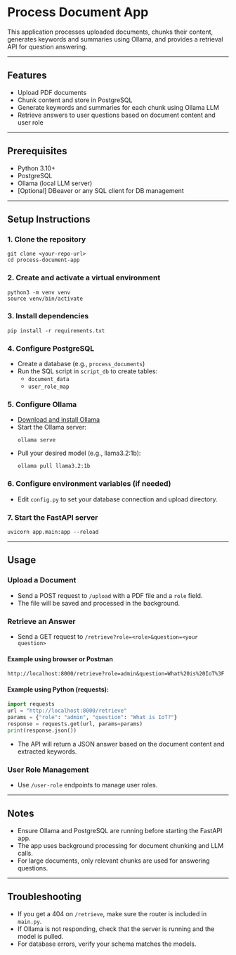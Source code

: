 # Process Document App

This application processes uploaded documents, chunks their content, generates keywords and summaries using Ollama, and provides a retrieval API for question answering.

---

## Features
- Upload PDF documents
- Chunk content and store in PostgreSQL
- Generate keywords and summaries for each chunk using Ollama LLM
- Retrieve answers to user questions based on document content and user role

---

## Prerequisites
- Python 3.10+
- PostgreSQL
- Ollama (local LLM server)
- [Optional] DBeaver or any SQL client for DB management

---

## Setup Instructions

### 1. Clone the repository
```
git clone <your-repo-url>
cd process-document-app
```

### 2. Create and activate a virtual environment
```
python3 -m venv venv
source venv/bin/activate
```

### 3. Install dependencies
```
pip install -r requirements.txt
```

### 4. Configure PostgreSQL
- Create a database (e.g., `process_documents`)
- Run the SQL script in `script_db` to create tables:
  - `document_data`
  - `user_role_map`

### 5. Configure Ollama
- [Download and install Ollama](https://ollama.com/download)
- Start the Ollama server:
  ```
  ollama serve
  ```
- Pull your desired model (e.g., llama3.2:1b):
  ```
  ollama pull llama3.2:1b
  ```

### 6. Configure environment variables (if needed)
- Edit `config.py` to set your database connection and upload directory.

### 7. Start the FastAPI server
```
uvicorn app.main:app --reload
```

---

## Usage

### Upload a Document
- Send a POST request to `/upload` with a PDF file and a `role` field.
- The file will be saved and processed in the background.


### Retrieve an Answer
- Send a GET request to `/retrieve?role=<role>&question=<your question>`

#### Example using browser or Postman
```
http://localhost:8000/retrieve?role=admin&question=What%20is%20IoT%3F
```

#### Example using Python (requests):
```python
import requests
url = "http://localhost:8000/retrieve"
params = {"role": "admin", "question": "What is IoT?"}
response = requests.get(url, params=params)
print(response.json())
```

- The API will return a JSON answer based on the document content and extracted keywords.

### User Role Management
- Use `/user-role` endpoints to manage user roles.

---

## Notes
- Ensure Ollama and PostgreSQL are running before starting the FastAPI app.
- The app uses background processing for document chunking and LLM calls.
- For large documents, only relevant chunks are used for answering questions.

---

## Troubleshooting
- If you get a 404 on `/retrieve`, make sure the router is included in `main.py`.
- If Ollama is not responding, check that the server is running and the model is pulled.
- For database errors, verify your schema matches the models.


